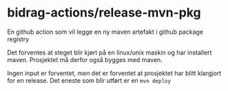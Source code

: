 # bidrag-actions/release-mvn-pkg

En github action som vil legge en ny maven artefakt i github package registry 

Det forventes at steget blir kjørt på en linux/unix maskin og har installert maven.
Prosjektet må derfor også bygges med maven.

Ingen input er forventet, men det er forventet at prosjektet har blitt klargjort
for en release. Det eneste som blir utført er en `mvn deploy`
